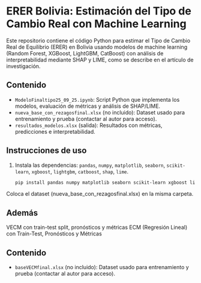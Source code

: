 # ERER Bolivia: Estimación del Tipo de Cambio Real con Machine Learning

Este repositorio contiene el código Python para estimar el Tipo de Cambio Real de Equilibrio (ERER) en Bolivia usando modelos de machine learning (Random Forest, XGBoost, LightGBM, CatBoost) con análisis de interpretabilidad mediante SHAP y LIME, como se describe en el artículo de investigación.

## Contenido
- `ModeloFinaltipo25_09_25.ipynb`: Script Python que implementa los modelos, evaluación de métricas y análisis de SHAP/LIME.
- `nueva_base_con_rezagosfinal.xlsx` (no incluido): Dataset usado para entrenamiento y prueba (contactar al autor para acceso).
- `resultados_modelos.xlsx` (salida): Resultados con métricas, predicciones e interpretabilidad.

## Instrucciones de uso
1. Instala las dependencias: `pandas`, `numpy`, `matplotlib`, `seaborn`, `scikit-learn`, `xgboost`, `lightgbm`, `catboost`, `shap`, `lime`.
   ```bash
   pip install pandas numpy matplotlib seaborn scikit-learn xgboost lightgbm catboost shap lime

Coloca el dataset (nueva_base_con_rezagosfinal.xlsx) en la misma carpeta.
## Además
VECM con train-test split, pronósticos y métricas
 ECM (Regresión Lineal) con Train-Test, Pronósticos y Métricas
 ## Contenido
- `baseVECMfinal.xlsx` (no incluido): Dataset usado para entrenamiento y prueba (contactar al autor para acceso).
